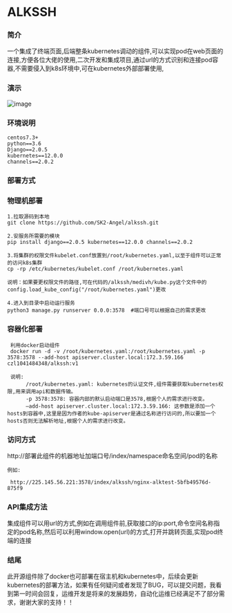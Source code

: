 # ALKSSH
<h3>简介</h3>

  一个集成了终端页面,后端整条kubernetes调动的组件,可以实现pod在web页面的连接,方便各位大佬的使用,二次开发和集成项目,通过url的方式识别和连接pod容器,不需要侵入到k8s环境中,可在kubernetes外部部署使用,

<h3>演示</h3>

![image](https://img-blog.csdnimg.cn/20201224183506387.gif#pic_center)
  
<h3>环境说明</h3>

    centos7.3+
    python==3.6
    Django==2.0.5
    kubernetes==12.0.0
    channels==2.0.2
    
    
<h3>部署方式</h3>

<h3>物理机部署</h3>

    1.拉取源码到本地
    git clone https://github.com/SK2-Angel/alkssh.git
    
    2.安服务所需要的模块
    pip install django==2.0.5 kubernetes==12.0.0 channels==2.0.2
    
    3.将集群的权限文件kubelet.conf放置到/root/kubernetes.yaml,以至于组件可以正常的访问k8s集群
    cp -rp /etc/kubernetes/kubelet.conf /root/kubernetes.yaml
    
    说明：如果要更权限文件的路径,可在代码的/alkssh/medivh/kube.py这个文件中的config.load_kube_config("/root/kubernetes.yaml")更改
    
    4.进入到目录中启动运行服务
    python3 manage.py runserver 0.0.0:3578  #端口号可以根据自己的需求更改
 
 
<h3>容器化部署</h3>
      
     利用docker启动组件
     docker run -d -v /root/kubernetes.yaml:/root/kubernetes.yaml -p 3578:3578 --add-host apiserver.cluster.local:172.3.59.166 czl1041484348/alkssh:v1
     
     说明:
          /root/kubernetes.yaml: kubernetes的认证文件,组件需要获取kubernetes权限,用来调用api和数据传输。
          -p 3578:3578: 容器内部的默认启动端口是3578,根据个人的需求进行改变。
          –add-host apiserver.cluster.local:172.3.59.166: 这参数是添加一个hosts到容器中,这里是因为作者的kube-apiserver是通过名称进行访问的,所以要加一个hosts否则无法解析地址,根据个人的需求进行改变。

<h3>访问方式</h3>
    http://部署此组件的机器地址加端口号/index/namespace命名空间/pod的名称
    
    例如:
    
     http://225.145.56.221:3578/index/alkssh/nginx-alktest-5bfb49576d-875f9

<h3>API集成方法</h3>

   集成组件可以用url的方式,例如在调用组件前,获取接口的ip:port,命令空间名称指定的pod名称,然后可以利用window.open(url)的方式,打开并跳转页面,实现pod终端的连接
 
 
<h3>结尾</h3>
  
  此开源组件除了docker也可部署在宿主机和kubernetes中，后续会更新kubernetes的部署方法，如果有任何疑问或者发现了BUG，可以提交问题，我看到第一时间会回复，运维开发是将来的发展趋势，自动化运维已经满足不了部分需求，谢谢大家的支持！！






 
 
